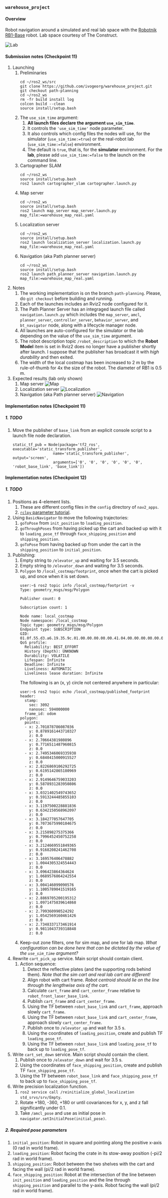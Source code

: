 ### `warehouse_project`

#### Overview

Robot navigation around a simulated and real lab space with the [Robotnik RB1-Base](https://robotnik.eu/products/mobile-robots/rb-1-base/) robot. Lab space courtesy of The Construct.  

![Lab](assets/rb1_warehouse_lab.png)

#### Submission notes (Checkpoint 11)

1. Launching
   1. Preliminaries
      ```
      cd ~/ros2_ws/src
      git clone https://github.com/ivogeorg/warehouse_project.git
      git checkout path-planning
      cd ~/ros2_ws
      rm -fr build install log 
      colcon build --clean
      source install/setup.bash
      ```
   2. The `use_sim_time` argument:
      1. **All launch files declare the argument `use_sim_time`**.
      2. It controls the `'use_sim_time'` node parameter.
      3. It also controls which config files the nodes will use, for the simulator (`use_sim_time:=true`) or the real-robot lab (`use_sim_time:=false`) environment.
      4. The default is `true`, that is, for the **simulator** environment. For the **lab**, please add `use_sim_time:=false` to the launch on the command line.
   3. Cartographer SLAM
      ```
      cd ~/ros2_ws
      source install/setup.bash
      ros2 launch cartographer_slam cartographer.launch.py
      ```
   4. Map server
      ```
      cd ~/ros2_ws
      source install/setup.bash
      ros2 launch map_server map_server.launch.py map_file:=warehouse_map_real.yaml
      ```
   5. Localization server
      ```
      cd ~/ros2_ws
      source install/setup.bash
      ros2 launch localization_server localization.launch.py map_file:=warehouse_map_real.yaml
      ```
   6. Navigation (aka Path planner server)
      ```
      cd ~/ros2_ws
      source install/setup.bash
      ros2 launch path_planner_server navigation.launch.py map_file:=warehouse_map_real.yaml
      ```
2. Notes
   1. The working implementation is on the branch `path-planning`. Please, do `git checkout` before building and running.
   2. Each of the launches includes an Rviz2 node configured for it.
   3. The Path Planner Server has an integraged launch file called `navigation.launch.py` which includes the `map_server`, `amcl`, `planner_server`, `controller_server`, `behavior_server`, and `bt_navigator` node, along with a lifecycle manager node.
   4. All launches are auto-configured for the simulator or the lab depending on the value of the `use_sim_time` argument.
   5. The robot description topic `/robot_description` to which the **Robot Model** item is set in Rviz2 does no longer have a publisher shortly after launch. I suppose that the publisher has broadcast it with _high durability_ and then exited.
   6. The width of the local costmap has been increased to 2 m by the rule-of-thumb for 4x the size of the robot. The diameter of RB1 is 0.5 m.
3. Expected results (lab only shown)
   1. Map server
      ![Map](assets/map-server.png)  
   2. Localization server
      ![Localization](assets/localization-server.png)  
   3. Navigation (aka Path planner server)
      ![Navigation](assets/navigation.png)  


#### Implementation notes (Checkpoint 11)

##### 1. TODO

1. Move the publisher of `base_link` from an explicit console script to a launch file node declaration.
   ```
   static_tf_pub = Node(package='tf2_ros', executable='static_transform_publisher',
                     name='static_transform_publisher', output='screen',
                     arguments=['0', '0', '0', '0', '0', '0', 'robot_base_link', 'base_link'])
   ```  


#### Implementation notes (Checkpoint 12)

##### 1. TODO

1. Positions as 4-element lists.
   1. These are different config files in the `config` directory of `nav2_apps`.
   2. [`rclpy` parameter tutorial](https://docs.ros.org/en/humble/Tutorials/Beginner-Client-Libraries/Using-Parameters-In-A-Class-Python.html).  
2. Using `BasicNavigator` to move the following trajectories:
   1. `goToPose` from `init_position` to `loading_position`.
   2. `goThroughPoses` from having picked up the cart and backed up with it to `loading_pose_tf` through `face_shipping_position` and `shipping_position`.
   3. `goToPose` from having backed up from under the cart in the `shipping_position` to `initial_position`.
3. Publishing:
   1. Empty string to `/elevator_up` and waiting for 3.5 seconds.
   2. Empty string to `/elevator_down` and waiting for 3.5 seconds.
   3. `Polygon` to `/local_costmap/footprint`, once when the cart is picked up, and once when it is set down.
      ```
      user:~$ ros2 topic info /local_costmap/footprint -v
      Type: geometry_msgs/msg/Polygon
      
      Publisher count: 0
      
      Subscription count: 1
      
      Node name: local_costmap
      Node namespace: /local_costmap
      Topic type: geometry_msgs/msg/Polygon
      Endpoint type: SUBSCRIPTION
      GID: 01.0f.55.d3.a6.19.35.9c.01.00.00.00.00.00.41.04.00.00.00.00.00.00.00.00
      QoS profile:
        Reliability: BEST_EFFORT
        History (Depth): UNKNOWN
        Durability: VOLATILE
        Lifespan: Infinite
        Deadline: Infinite
        Liveliness: AUTOMATIC
        Liveliness lease duration: Infinite
      ```  
      The following is an (x, y) circle not centered anywhere in particular:  
      ```
      user:~$ ros2 topic echo /local_costmap/published_footprint
      header:
        stamp:
          sec: 3092
          nanosec: 594000000
        frame_id: odom
      polygon:
        points:
        - x: 2.701878786087036
          y: 0.8789161443710327
          z: 0.0
        - x: 2.70664381980896
          y: 0.7716511487960815
          z: 0.0
        - x: 2.7495346069335938
          y: 0.6840415000915527
          z: 0.0
        - x: 2.8226869106292725
          y: 0.6195142865180969
          z: 0.0
        - x: 2.9149646759033203
          y: 0.5878931283950806
          z: 0.0
        - x: 3.0321402549743652
          y: 0.5913244485855103
          z: 0.0
        - x: 3.1197500228881836
          y: 0.6342150568962097
          z: 0.0
        - x: 3.184277057647705
          y: 0.7073675990104675
          z: 0.0
        - x: 3.215898275375366
          y: 0.7996452450752258
          z: 0.0
        - x: 3.2124669551849365
          y: 0.9168208241462708
          z: 0.0
        - x: 3.169576406478882
          y: 1.0044305324554443
          z: 0.0
        - x: 3.096423864364624
          y: 1.0689576864242554
          z: 0.0
        - x: 3.004146099090576
          y: 1.1005789041519165
          z: 0.0
        - x: 2.8869705200195312
          y: 1.0971475839614868
          z: 0.0
        - x: 2.799360990524292
          y: 1.0542569160461426
          z: 0.0
        - x: 2.7348337173461914
          y: 0.9811043739318848
          z: 0.0
      ```  
   4. Keep-out zone filters, one for sim map, and one for lab map. _What configuration can be done here that can be dictated by the value of the `use_sim_time` argument?_
4. Rewrite `cart_pick_up` service. Main script should contain client.
   1. Action sequence:
      1. Detect the reflective plates (and the supporting rods behind them). _Note that the sim cart and real lab cart are different!_
      2. Align robot with cart frame. _Robot centroid should lie on the line through the lengthwise axis of the cart._
      3. Calculate `cart_frame` and `cart_center_frame` relative to `robot_front_laser_base_link`.
      4. Publish `cart_frame` and `cart_center_frame`.
      5. Using the TF between `robot_base_link` and `cart_frame`, approach slowly `cart_frame`.
      6. Using the TF between `robot_base_link` and `cart_center_frame`, approach slowly `cart_center_frame`.
      7. Publish once to `/elevator_up` and wait for 3.5 s.
      8. Using the coordinates of `loading_position`, create and publish TF `loading_pose_tf`.
      9. Using the TF between `robot_base_link` and `loading_pose_tf` to back up to `loading_pose_tf`.
5. Write `cart_set_down` service. Main script should contain the client.
      1. Publish once to `/elevator_down` and wait for 3.5 s.
      8. Using the coordinates of `face_shipping_position`, create and publish TF `face_shipping_pose_tf`.
      9. Using the TF between `robot_base_link` and `face_shipping_pose_tf` to back up to `face_shipping_pose_tf`.
6. Write precision localization function.
      1. `ros2 service call /reinitialize_global_localization std_srvs/srv/Empty`.
      2. Rotate +180, -360, +180 or until covariances for x, y, and z fall significantly under 0.1.
      3. Take `/amcl_pose` and use as initial pose in `navigator.setInitialPose(initial_pose)`.

##### 2. Required pose parameters

1. `initial_position`: Robot in square and pointing along the positive x-axis (0 rad in world frame).
2. `loading_position`: Robot facing the crate in its stow-away position (-pi/2 rad in world frame).
3. `shipping_position`: Robot between the two shelves with the cart and facing the wall (pi/2 rad in world frame).
4. `face_shipping_position`: Robot at the intersection of the line between `init_position` and `loading_position` and the line through `shipping_position` and parallel to the y-axis. Robot facing the wall (pi/2 rad in world frame).

